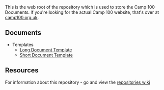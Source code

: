 
This is the web root of the repository which is used to store the Camp 100 Documents. If you're looking for the actual Camp 100 website, that's over at [camp100.org.uk](https://camp100.org.uk). 

## Documents
* Templates
  * [Long Document Template](https://wcfolk.github.io/camp-100-docs/00-templates/dev-doc-report.pdf)
  * [Short Document Template](https://wcfolk.github.io/camp-100-docs/00-templates/dev-doc-article.pdf)

## Resources
For information about this repository - go and view the [repositories wiki](https://github.com/wcfolk/camp-100-docs/wiki)